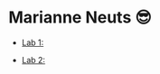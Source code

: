 # Marianne Neuts 😎

* [Lab 1:](https://github.com/marianneneuts/2imd-webtechadvanced-portfolio/tree/main/lab1)

* [Lab 2:](https://github.com/marianneneuts/2imd-webtechadvanced-portfolio/tree/main/lab2)